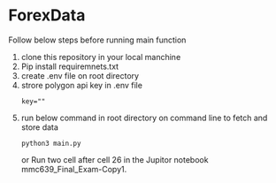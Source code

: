 # ForexData
Follow below steps before running main function
1) clone this repository in your local manchine
2) Pip install requiremnets.txt
3) create .env file on root directory
4) strore polygon api key in .env file
    ```
    key=""
    ```
5) run below command in root directory on command line to fetch and store data 
    ```python:
    python3 main.py
    ```
    or
    Run two cell after cell 26 in the Jupitor notebook mmc639_Final_Exam-Copy1. 
